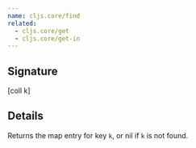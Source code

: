 ```yaml
---
name: cljs.core/find
related:
  - cljs.core/get
  - cljs.core/get-in
---
```


## Signature
[coll k]


## Details

Returns the map entry for key `k`, or nil if `k` is not found.
